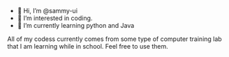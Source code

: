 - 👋 Hi, I’m @sammy-ui
- 👀 I’m interested in coding.
- 🌱 I’m currently learning python and Java

All of my codess currently comes from some type of computer training lab that I am learning while in school. Feel free to use them.
<!---
sammy-ui/sammy-ui is a ✨ special ✨ repository because its `README.md` (this file) appears on your GitHub profile.
You can click the Preview link to take a look at your changes.
--->
